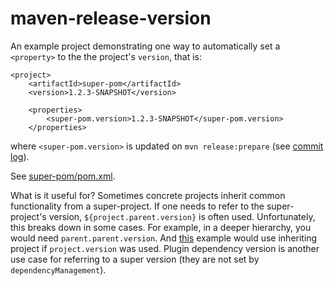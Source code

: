 # maven-release-version

An example project demonstrating one way to automatically set a `<property>` to the the project's `version`, that is:

```
<project>
    <artifactId>super-pom</artifactId>
    <version>1.2.3-SNAPSHOT</version>

    <properties>
        <super-pom.version>1.2.3-SNAPSHOT</super-pom.version>
    </properties>
```

where `<super-pom.version>` is updated on `mvn release:prepare` (see [commit log](https://github.com/tingstad/maven-release-version/commit/89c619541016352c3194afea632ffb8e83515694)).

See [super-pom/pom.xml](https://github.com/tingstad/maven-release-version/blob/main/super-pom/pom.xml).

What is it useful for? Sometimes concrete projects inherit common functionality from a super-project. If one needs to refer to the super-project's version, `${project.parent.version}` is often used. Unfortunately, this breaks down in some cases. For example, in a deeper hierarchy, you would need `parent.parent.version`. And [this](https://github.com/tingstad/maven-release-version/blob/super-pom-1.2.3/super-pom/pom.xml#L22) example would use inheriting project if `project.version` was used. Plugin dependency version is another use case for referring to a super version (they are not set by `dependencyManagement`).

